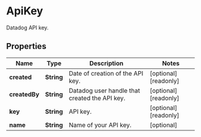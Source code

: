 # ApiKey

Datadog API key.

## Properties

| Name          | Type       | Description                                   | Notes                 |
| ------------- | ---------- | --------------------------------------------- | --------------------- |
| **created**   | **String** | Date of creation of the API key.              | [optional] [readonly] |
| **createdBy** | **String** | Datadog user handle that created the API key. | [optional] [readonly] |
| **key**       | **String** | API key.                                      | [optional] [readonly] |
| **name**      | **String** | Name of your API key.                         | [optional]            |
